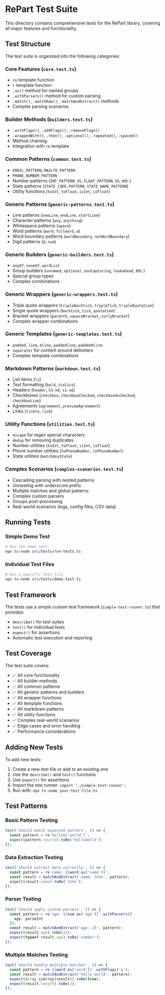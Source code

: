# RePart Test Suite

This directory contains comprehensive tests for the RePart library, covering all major features and functionality.

## Test Structure

The test suite is organized into the following categories:

### Core Features (`core.test.ts`)
- `re` template function
- `r` template function  
- `.as()` method for named groups
- `.withParsers()` method for custom parsing
- `.match()`, `.matchRaw()`, `.matchAndExtract()` methods
- Complex parsing scenarios

### Builder Methods (`builders.test.ts`)
- `.withFlags()`, `.addFlags()`, `.removeFlags()`
- `.wrappedWith()`, `.then()`, `.optional()`, `.repeated()`, `.spaced()`
- Method chaining
- Integration with `re` template

### Common Patterns (`common.test.ts`)
- `EMAIL_PATTERN`, `MAILTO_PATTERN`
- `PHONE_NUMBER_PATTERN`
- Number patterns (`INT_PATTERN_US`, `FLOAT_PATTERN_US`, etc.)
- State patterns (`STATE_CODE_PATTERN`, `STATE_NAME_PATTERN`)
- Utility functions (`toInt`, `toFloat`, `isInt`, `isFloat`)

### Generic Patterns (`generic-patterns.test.ts`)
- Line patterns (`newLine`, `endLine`, `startLine`)
- Character patterns (`any`, `anything`)
- Whitespace patterns (`space`)
- Word patterns (`word`, `fullword`, `w`)
- Word boundary patterns (`wordBoundary`, `notWordBoundary`)
- Digit patterns (`d`, `num`)

### Generic Builders (`generic-builders.test.ts`)
- `anyOf`, `noneOf`, `wordList`
- Group builders (`unnamed`, `optional`, `nonCapturing`, `lookahead`, etc.)
- Special group types
- Complex combinations

### Generic Wrappers (`generic-wrappers.test.ts`)
- Triple quote wrappers (`tripleBacktick`, `tripleTick`, `tripleQuotation`)
- Single quote wrappers (`backtick`, `tick`, `quotation`)
- Bracket wrappers (`parenth`, `squareBracket`, `curlyBracket`)
- Complex wrapper combinations

### Generic Templates (`generic-templates.test.ts`)
- `padded`, `line`, `mline`, `paddedline`, `paddedmline`
- `separator` for content around delimiters
- Complex template combinations

### Markdown Patterns (`markdown.test.ts`)
- List items (`li`)
- Text formatting (`bold`, `italics`)
- Headers (`header`, `h1-h6`, `s1-s6`)
- Checkboxes (`checkbox`, `checkboxChecked`, `checkboxUnchecked`, `checkboxLine`)
- Agreements (`agreement`, `previewAgreement`)
- Links (`linkto`, `link`)

### Utility Functions (`utilities.test.ts`)
- `escape` for regex special characters
- `dedup` for removing duplicates
- Number utilities (`toInt`, `toFloat`, `isInt`, `isFloat`)
- Phone number utilities (`toPhoneNumber`, `isPhoneNumber`)
- State utilities (`matchAnyState`)

### Complex Scenarios (`complex-scenarios.test.ts`)
- Cascading parsing with nested patterns
- Unnesting with underscore prefix
- Multiple matches and global patterns
- Complex custom parsers
- Groups post-processing
- Real-world scenarios (logs, config files, CSV data)

## Running Tests

### Simple Demo Test
```bash
# Run the demo test
npx ts-node src/tests/run-tests.ts
```

### Individual Test Files
```bash
# Run a specific test file
npx ts-node src/tests/demo.test.ts
```

## Test Framework

The tests use a simple custom test framework (`simple-test-runner.ts`) that provides:
- `describe()` for test suites
- `test()` for individual tests
- `expect()` for assertions
- Automatic test execution and reporting

## Test Coverage

The test suite covers:
- ✅ All core functionality
- ✅ All builder methods
- ✅ All common patterns
- ✅ All generic patterns and builders
- ✅ All wrapper functions
- ✅ All template functions
- ✅ All markdown patterns
- ✅ All utility functions
- ✅ Complex real-world scenarios
- ✅ Edge cases and error handling
- ✅ Performance considerations

## Adding New Tests

To add new tests:

1. Create a new test file or add to an existing one
2. Use the `describe()` and `test()` functions
3. Use `expect()` for assertions
4. Import the test runner: `import './simple-test-runner';`
5. Run with: `npx ts-node your-test-file.ts`

## Test Patterns

### Basic Pattern Testing
```typescript
test('should match expected pattern', () => {
  const pattern = re`hello${'world'}`;
  expect(pattern.source).toBe('helloworld');
});
```

### Data Extraction Testing
```typescript
test('should extract data correctly', () => {
  const pattern = re`name: ${word.as('name')}`;
  const result = matchAndExtract('name: John', pattern);
  expect(result.name).toBe('John');
});
```

### Parser Testing
```typescript
test('should apply custom parsers', () => {
  const pattern = re`age: ${num.as('age')}`.withParsers({
    age: parseInt
  });
  const result = matchAndExtract('age: 25', pattern);
  expect(result.age).toBe(25);
  expect(typeof result.age).toBe('number');
});
```

### Multiple Matches Testing
```typescript
test('should handle multiple matches', () => {
  const pattern = re`${word.as('word')}`.withFlags('g');
  const result = matchAndExtract('hello world', pattern);
  expect(Array.isArray(result)).toBe(true);
  expect(result.length).toBe(2);
});
```
